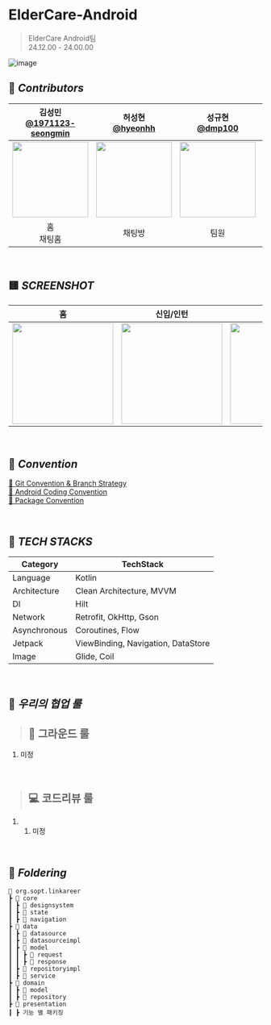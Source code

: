 # ElderCare-Android
> ElderCare Android팀 <br>
24.12.00 - 24.00.00

![image]()

## 🍨 *****Contributors*****

| 김성민 <br> [@1971123-seongmin](https://github.com/1971123-seongmin) | 허성현 <br> [@hyeonhh](https://github.com/hyeonhh) | 성규현 <br> [@dmp100](https://github.com/dmp100) | 조정범 <br> [@BeomBeom2](https://github.com/BeomBeom2) |
|:---:|:---:|:---:|:---:|
| <img width="150" src="https://github.com/user-attachments/assets/fca542a2-5d32-40f3-aea1-99bb81424a10"/> | <img width="150" src="https://github.com/user-attachments/assets/06a7d15f-000b-436c-b655-62333d48166c"/> | <img width="150" src="https://github.com/user-attachments/assets/daa04602-4d2d-456e-a11b-0c97509ea0c1"/> | <img width="150" src="https://github.com/user-attachments/assets/01261fa2-9cfd-43af-9a6a-6520ed01b4a8"/> |
| 홈<br>채팅홈 | 채팅방 | 팀원 | 신입/인턴 |

<br/>

## 🟨 *****SCREENSHOT*****
| 홈 |             신입/인턴             |              채팅홈               |              채팅방               |
|:---:|:-----------------------------------------------------------------------------:|:-----------------------------------------------------------------------------:|:-----------------------------------------------------------------------------:|
| <img width="200" src="https://github.com/user-attachments/assets/3be9bce3-90c0-4e65-97ef-5f84f81d8b51"/> | <img width="200" src="https://github.com/user-attachments/assets/993fd1d7-8982-4521-a357-ce4130a253ad"/> | <img width="200" src="https://github.com/user-attachments/assets/d5e1ffe7-ea40-4a98-a3ec-309a74dda547"/> | <img width="200" src="https://github.com/user-attachments/assets/7dd370b2-f805-47ad-8f81-9d2be6ff5bac"/> |

<br/>

## 📗 *****Convention*****
[📕 Git Convention & Branch Strategy]()
<br>
[📘 Android Coding Convention]()
<br>
[📒 Package Convention]()

<br/>

## 🔧 *****TECH STACKS*****
| **Category** | **TechStack** |
| --- | --- |
| Language | Kotlin |
| Architecture | Clean Architecture, MVVM |
| DI | Hilt |
| Network | Retrofit, OkHttp, Gson |
| Asynchronous | Coroutines, Flow |
| Jetpack | ViewBinding, Navigation, DataStore |
| Image | Glide, Coil |

<br/>

## 🩷 *****우리의 협업 룰*****
> ## 🐣 그라운드 룰
1. 미정

<br/>

> ## 💻 코드리뷰 룰
1. 1. 미정

<br/>

## 📁 *****Foldering*****

```
📂 org.sopt.linkareer
┣ 📂 core
┃ ┣ 📂 designsystem
┃ ┣ 📂 state
┃ ┣ 📂 navigation
┣ 📂 data
┃ ┣ 📂 datasource
┃ ┣ 📂 datasourceimpl
┃ ┣ 📂 model
┃ ┃ ┣ 📂 request
┃ ┃ ┣ 📂 response
┃ ┣ 📂 repositoryimpl
┃ ┣ 📂 service
┣ 📂 domain
┃ ┣ 📂 model
┃ ┣ 📂 repository
┣ 📂 presentation
┃ ┣ 기능 별 패키징
